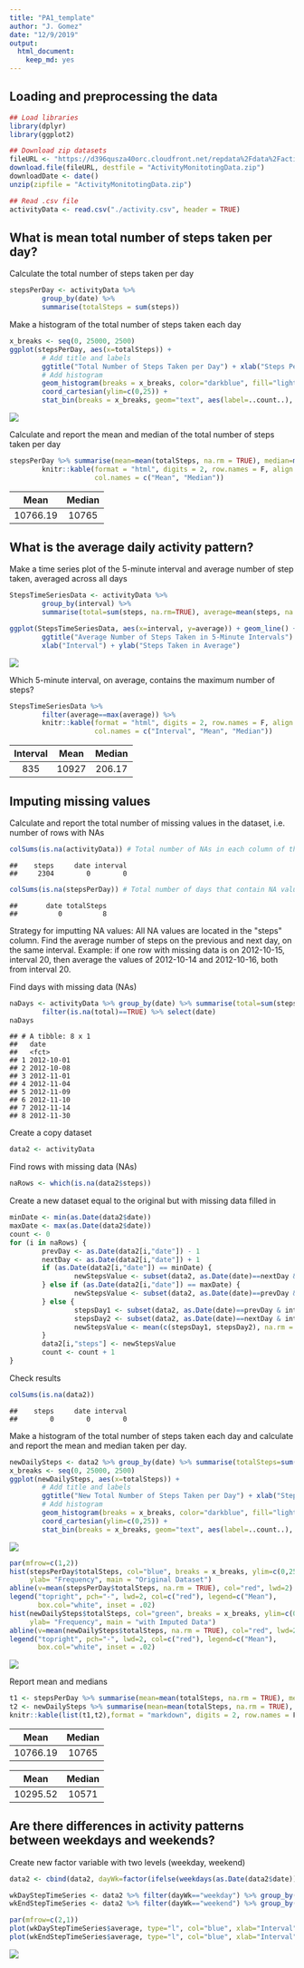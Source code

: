 ```yaml
---
title: "PA1_template"
author: "J. Gomez"
date: "12/9/2019"
output: 
  html_document: 
    keep_md: yes
---
```




## Loading and preprocessing the data

```r
## Load libraries
library(dplyr)
library(ggplot2)

## Download zip datasets
fileURL <- "https://d396qusza40orc.cloudfront.net/repdata%2Fdata%2Factivity.zip"
download.file(fileURL, destfile = "ActivityMonitotingData.zip")
downloadDate <- date()
unzip(zipfile = "ActivityMonitotingData.zip")

## Read .csv file
activityData <- read.csv("./activity.csv", header = TRUE)
```

## What is mean total number of steps taken per day?

Calculate the total number of steps taken per day

```r
stepsPerDay <- activityData %>% 
        group_by(date) %>% 
        summarise(totalSteps = sum(steps))
```

Make a histogram of the total number of steps taken each day

```r
x_breaks <- seq(0, 25000, 2500)
ggplot(stepsPerDay, aes(x=totalSteps)) +
        # Add title and labels
        ggtitle("Total Number of Steps Taken per Day") + xlab("Steps Per Day") + ylab("Frequency") +
        # Add histogram
        geom_histogram(breaks = x_breaks, color="darkblue", fill="lightblue") +
        coord_cartesian(ylim=c(0,25)) +
        stat_bin(breaks = x_breaks, geom="text", aes(label=..count..), vjust=-1.5)
```

<img src="Figs/hist1-1.png" style="display: block; margin: auto;" />


Calculate and report the mean and median of the total number of steps taken per day

```r
stepsPerDay %>% summarise(mean=mean(totalSteps, na.rm = TRUE), median=median(totalSteps, na.rm = TRUE)) %>%
        knitr::kable(format = "html", digits = 2, row.names = F, align = 'c',
                     col.names = c("Mean", "Median"))
```

<table>
 <thead>
  <tr>
   <th style="text-align:center;"> Mean </th>
   <th style="text-align:center;"> Median </th>
  </tr>
 </thead>
<tbody>
  <tr>
   <td style="text-align:center;"> 10766.19 </td>
   <td style="text-align:center;"> 10765 </td>
  </tr>
</tbody>
</table>


## What is the average daily activity pattern?
Make a time series plot of the 5-minute interval and average number of step taken, averaged across all days

```r
StepsTimeSeriesData <- activityData %>% 
        group_by(interval) %>% 
        summarise(total=sum(steps, na.rm=TRUE), average=mean(steps, na.rm = TRUE))

ggplot(StepsTimeSeriesData, aes(x=interval, y=average)) + geom_line() +
        ggtitle("Average Number of Steps Taken in 5-Minute Intervals") +
        xlab("Interval") + ylab("Steps Taken in Average")
```

<img src="Figs/avgPattern-1.png" style="display: block; margin: auto;" />


Which 5-minute interval, on average, contains the maximum number of steps?

```r
StepsTimeSeriesData %>% 
        filter(average==max(average)) %>%
        knitr::kable(format = "html", digits = 2, row.names = F, align = 'c', 
                     col.names = c("Interval", "Mean", "Median"))
```

<table>
 <thead>
  <tr>
   <th style="text-align:center;"> Interval </th>
   <th style="text-align:center;"> Mean </th>
   <th style="text-align:center;"> Median </th>
  </tr>
 </thead>
<tbody>
  <tr>
   <td style="text-align:center;"> 835 </td>
   <td style="text-align:center;"> 10927 </td>
   <td style="text-align:center;"> 206.17 </td>
  </tr>
</tbody>
</table>

## Imputing missing values
Calculate and report the total number of missing values in the dataset, i.e. number of rows with NAs

```r
colSums(is.na(activityData)) # Total number of NAs in each column of the original dataset
```

```
##    steps     date interval 
##     2304        0        0
```

```r
colSums(is.na(stepsPerDay)) # Total number of days that contain NA values
```

```
##       date totalSteps 
##          0          8
```

Strategy for imputting NA values: All NA values are located in the "steps" column. Find the average number of steps on the previous and next day, on the same interval. Example: if one row with missing data is on 2012-10-15, interval 20, then average the values of 2012-10-14 and 2012-10-16, both from interval 20.

Find days with missing data (NAs)

```r
naDays <- activityData %>% group_by(date) %>% summarise(total=sum(steps)) %>% 
        filter(is.na(total)==TRUE) %>% select(date)
naDays
```

```
## # A tibble: 8 x 1
##   date      
##   <fct>     
## 1 2012-10-01
## 2 2012-10-08
## 3 2012-11-01
## 4 2012-11-04
## 5 2012-11-09
## 6 2012-11-10
## 7 2012-11-14
## 8 2012-11-30
```

Create a copy dataset

```r
data2 <- activityData
```

Find rows with missing data (NAs)

```r
naRows <- which(is.na(data2$steps))
```

Create a new dataset equal to the original but with missing data filled in

```r
minDate <- min(as.Date(data2$date))
maxDate <- max(as.Date(data2$date))
count <- 0
for (i in naRows) {
        prevDay <- as.Date(data2[i,"date"]) - 1
        nextDay <- as.Date(data2[i,"date"]) + 1
        if (as.Date(data2[i,"date"]) == minDate) {
                newStepsValue <- subset(data2, as.Date(date)==nextDay & interval==data2[i,"interval"])$steps
        } else if (as.Date(data2[i,"date"]) == maxDate) {
                newStepsValue <- subset(data2, as.Date(date)==prevDay & interval==data2[i,"interval"])$steps
        } else {
                stepsDay1 <- subset(data2, as.Date(date)==prevDay & interval==data2[i,"interval"])$steps
                stepsDay2 <- subset(data2, as.Date(date)==nextDay & interval==data2[i,"interval"])$steps
                newStepsValue <- mean(c(stepsDay1, stepsDay2), na.rm = TRUE)
        }
        data2[i,"steps"] <- newStepsValue
        count <- count + 1
}
```

Check results

```r
colSums(is.na(data2))
```

```
##    steps     date interval 
##        0        0        0
```

Make a histogram of the total number of steps taken each day and calculate and report the mean and median taken per day. 

```r
newDailySteps <- data2 %>% group_by(date) %>% summarise(totalSteps=sum(steps))
x_breaks <- seq(0, 25000, 2500)
ggplot(newDailySteps, aes(x=totalSteps)) +
        # Add title and labels
        ggtitle("New Total Number of Steps Taken per Day") + xlab("Steps Per Day") + ylab("Frequency") +
        # Add histogram
        geom_histogram(breaks = x_breaks, color="darkblue", fill="lightblue") +
        coord_cartesian(ylim=c(0,25)) +
        stat_bin(breaks = x_breaks, geom="text", aes(label=..count..), vjust=-1.5)
```

<img src="Figs/hist2-1.png" style="display: block; margin: auto;" />

```r
par(mfrow=c(1,2))
hist(stepsPerDay$totalSteps, col="blue", breaks = x_breaks, ylim=c(0,25), xlab = "Steps per Day",
     ylab= "Frequency", main = "Original Dataset")
abline(v=mean(stepsPerDay$totalSteps, na.rm = TRUE), col="red", lwd=2)
legend("topright", pch="-", lwd=2, col=c("red"), legend=c("Mean"), 
       box.col="white", inset = .02)
hist(newDailySteps$totalSteps, col="green", breaks = x_breaks, ylim=c(0,25), xlab = "Steps per Day",
     ylab= "Frequency", main = "with Imputed Data")
abline(v=mean(newDailySteps$totalSteps, na.rm = TRUE), col="red", lwd=2)
legend("topright", pch="-", lwd=2, col=c("red"), legend=c("Mean"), 
       box.col="white", inset = .02)
```

<img src="Figs/hist2-2.png" style="display: block; margin: auto;" />

Report mean and medians

```r
t1 <- stepsPerDay %>% summarise(mean=mean(totalSteps, na.rm = TRUE), median=median(totalSteps, na.rm = TRUE))
t2 <- newDailySteps %>% summarise(mean=mean(totalSteps, na.rm = TRUE), median=median(totalSteps, na.rm = TRUE))
knitr::kable(list(t1,t2),format = "markdown", digits = 2, row.names = F, align = 'c', col.names = c("Mean", "Median"))
```



|   Mean   | Median |
|:--------:|:------:|
| 10766.19 | 10765  |

|   Mean   | Median |
|:--------:|:------:|
| 10295.52 | 10571  |


## Are there differences in activity patterns between weekdays and weekends?
Create new factor variable with two levels (weekday, weekend)

```r
data2 <- cbind(data2, dayWk=factor(ifelse(weekdays(as.Date(data2$date)) %in% c("Saturday", "Sunday"), "weekend", "weekday")))

wkDayStepTimeSeries <- data2 %>% filter(dayWk=="weekday") %>% group_by(interval) %>% summarise(total=sum(steps), average=mean(steps))
wkEndStepTimeSeries <- data2 %>% filter(dayWk=="weekend") %>% group_by(interval) %>% summarise(total=sum(steps), average=mean(steps))

par(mfrow=c(2,1))
plot(wkDayStepTimeSeries$average, type="l", col="blue", xlab="Interval", ylab = "Steps", main = "Weekday")
plot(wkEndStepTimeSeries$average, type="l", col="blue", xlab="Interval", ylab = "Steps", main = "Weekend")
```

<img src="Figs/weekdays-1.png" style="display: block; margin: auto;" />
